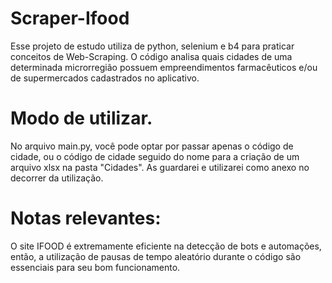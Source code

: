 # Scraper-Ifood
Esse projeto de estudo utiliza de python, selenium e b4 para praticar conceitos de Web-Scraping. O código analisa quais cidades de uma determinada microrregião possuem empreendimentos farmacêuticos e/ou de supermercados cadastrados no aplicativo.

# Modo de utilizar.
No arquivo main.py, você pode optar por passar apenas o código de cidade, ou o código de cidade seguido do nome para a criação de um arquivo xlsx na pasta "Cidades". As guardarei e utilizarei como anexo no decorrer da utilização.

# Notas relevantes:
O site IFOOD é extremamente eficiente na detecção de bots e automações, então, a utilização de pausas de tempo aleatório durante o código são essenciais para seu bom funcionamento.